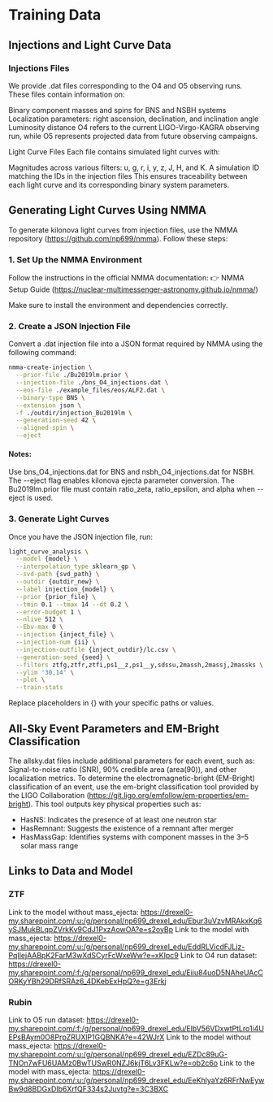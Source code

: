 # Training Data 

## Injections and Light Curve Data

### Injections Files

We provide .dat files corresponding to the O4 and O5 observing runs. These files contain information on:

Binary component masses and spins for BNS and NSBH systems
Localization parameters: right ascension, declination, and inclination angle
Luminosity distance
O4 refers to the current LIGO-Virgo-KAGRA observing run, while O5 represents projected data from future observing campaigns.

Light Curve Files
Each file contains simulated light curves with:

Magnitudes across various filters: u, g, r, i, y, z, J, H, and K.
A simulation ID matching the IDs in the injection files
This ensures traceability between each light curve and its corresponding binary system parameters.

## Generating Light Curves Using NMMA

To generate kilonova light curves from injection files, use the NMMA repository (https://github.com/np699/nmma). Follow these steps:

### 1. Set Up the NMMA Environment
Follow the instructions in the official NMMA documentation:
👉 NMMA Setup Guide (https://nuclear-multimessenger-astronomy.github.io/nmma/)

Make sure to install the environment and dependencies correctly.

### 2. Create a JSON Injection File
Convert a .dat injection file into a JSON format required by NMMA using the following command:

```bash
nmma-create-injection \
  --prior-file ./Bu2019lm.prior \
  --injection-file ./bns_O4_injections.dat \
  --eos-file ./example_files/eos/ALF2.dat \
  --binary-type BNS \
  --extension json \
  -f ./outdir/injection_Bu2019lm \
  --generation-seed 42 \
  --aligned-spin \
  --eject
```

#### Notes:

Use bns_O4_injections.dat for BNS and nsbh_O4_injections.dat for NSBH.
The --eject flag enables kilonova ejecta parameter conversion.
The Bu2019lm.prior file must contain ratio_zeta, ratio_epsilon, and alpha when --eject is used.

### 3. Generate Light Curves
Once you have the JSON injection file, run:

```bash
light_curve_analysis \
  --model {model} \
  --interpolation_type sklearn_gp \
  --svd-path {svd_path} \
  --outdir {outdir_new} \
  --label injection_{model} \
  --prior {prior_file} \
  --tmin 0.1 --tmax 14 --dt 0.2 \
  --error-budget 1 \
  --nlive 512 \
  --Ebv-max 0 \
  --injection {inject_file} \
  --injection-num {ii} \
  --injection-outfile {inject_outdir}/lc.csv \
  --generation-seed {seed} \
  --filters ztfg,ztfr,ztfi,ps1__z,ps1__y,sdssu,2massh,2massj,2massks \
  --ylim '30,14' \
  --plot \
  --train-stats
```

Replace placeholders in {} with your specific paths or values.

## All-Sky Event Parameters and EM-Bright Classification
The allsky.dat files include additional parameters for each event, such as: Signal-to-noise ratio (SNR), 90% credible area (area(90)), and other localization metrics.
To determine the electromagnetic-bright (EM-Bright) classification of an event, use the em-bright classification tool provided by the LIGO Collaboration (https://git.ligo.org/emfollow/em-properties/em-bright). This tool outputs key physical properties such as:

- HasNS: Indicates the presence of at least one neutron star
- HasRemnant: Suggests the existence of a remnant after merger
- HasMassGap: Identifies systems with component masses in the 3–5 solar mass range

## Links to Data and Model 
### ZTF
Link to the model without mass_ejecta: https://drexel0-my.sharepoint.com/:u:/g/personal/np699_drexel_edu/Ebur3uVzvMRAkxKq6ySJMukBLqpZVrkKv9CdJ1PxzAowOA?e=s2oyBp
Link to the model with mass_ejecta: https://drexel0-my.sharepoint.com/:u:/g/personal/np699_drexel_edu/EddRLVicdFJLjz-PqIlejAABpK2FarM3wXdSCyrFcWxeWw?e=xKIpc9
Link to O4 run dataset: https://drexel0-my.sharepoint.com/:f:/g/personal/np699_drexel_edu/Eiiu84uoD5NAheUAcCORKyYBh29DRfSRAz6_4DKebExHpQ?e=g3Erkj

### Rubin
Link to O5 run dataset: https://drexel0-my.sharepoint.com/:f:/g/personal/np699_drexel_edu/ElbV56VDxwtPtLro1i4UEPsBAym0O8PrpZRUXlP1GQBNKA?e=42WJrX
Link to the model without mass_ejecta: https://drexel0-my.sharepoint.com/:u:/g/personal/np699_drexel_edu/EZDc89uG-TNOn7wFU6UAMz0BwTUSwR0NZJ6kjT6Lv3FKLw?e=ob2c6o
Link to the model with mass_ejecta: https://drexel0-my.sharepoint.com/:u:/g/personal/np699_drexel_edu/EeKhlyaYz6RFrNwEywBw9d8BDGxDIb6XrfQF334s2Juvtg?e=3C3BXC
